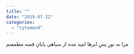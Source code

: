 ```yaml
---
title: ""
date: "2019-07-22"
categories: 
  - "tytomood"
---
```


مرا به نورِ پسِ ابرها امید مده از سیاهی پایانِ قصه مطمعنم
